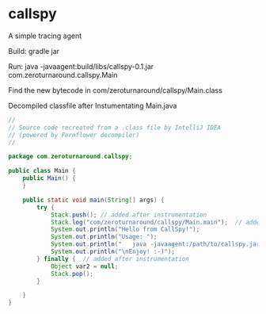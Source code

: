 callspy
=======

A simple tracing agent

Build:
gradle jar

Run:
java  -javaagent:build/libs/callspy-0.1.jar com.zeroturnaround.callspy.Main

Find the new bytecode in com/zeroturnaround/callspy/Main.class

Decompiled classfile after Instumentating Main.java
```java
//
// Source code recreated from a .class file by IntelliJ IDEA
// (powered by Fernflower decompiler)
//

package com.zeroturnaround.callspy;

public class Main {
    public Main() {
    }

    public static void main(String[] args) {
        try {
            Stack.push(); // added after instrumentation
            Stack.log("com/zeroturnaround/callspy/Main.main");  // added after instrumentation
            System.out.println("Hello from CallSpy!");
            System.out.println("Usage: ");
            System.out.println("   java -javaagent:/path/to/callspy.jar your.main.Clazz");
            System.out.println("\nEnjoy! :-)");
        } finally {  // added after instrumentation
            Object var2 = null;
            Stack.pop();
        }

    }
}


```
